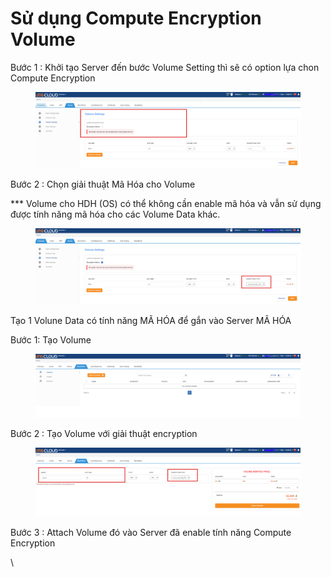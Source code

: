 # Sử dụng Compute Encryption Volume

Bước 1 : Khởi tạo Server đến bước Volume Setting thì sẽ có option lựa chon Compute Encryption&#x20;

<figure><img src="../../../../.gitbook/assets/image (1) (1) (1) (1) (1) (1).png" alt=""><figcaption></figcaption></figure>

Bước 2 : Chọn giải thuật Mã Hóa cho Volume&#x20;

\*\*\* Volume cho HDH (OS) có thể không cần enable mã hóa và vẫn sử dụng được tính năng mã hóa cho các Volume Data khác.

<figure><img src="../../../../.gitbook/assets/image (1) (1) (1) (1) (1) (1) (1).png" alt=""><figcaption></figcaption></figure>

Tạo 1 Volune Data có tính năng MÃ HÓA để gắn vào Server MÃ HÓA&#x20;

Bước 1: Tạo Volume&#x20;

<figure><img src="../../../../.gitbook/assets/image (345).png" alt=""><figcaption></figcaption></figure>

Bước 2 : Tạo Volume với giải thuật encryption&#x20;

<figure><img src="../../../../.gitbook/assets/image (346).png" alt=""><figcaption></figcaption></figure>

Bước 3 : Attach Volume đó vào Server đã enable tính năng Compute Encryption&#x20;

\
